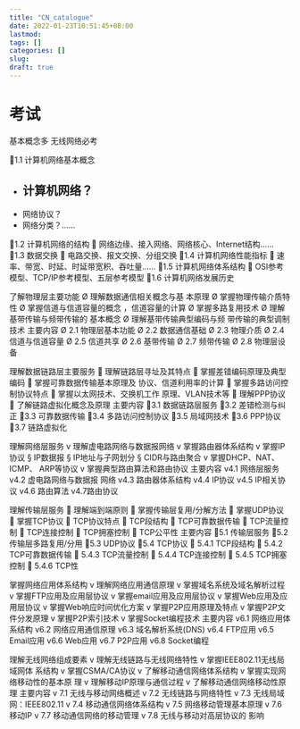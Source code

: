 ```yaml
---
title: "CN_catalogue"
date: 2022-01-23T10:51:45+08:00
lastmod:
tags: []
categories: []
slug:
draft: true
---
```

# 考试
基本概念多
无线网络必考


1.1 计算机网络基本概念
- 计算机网络？
    - 
- 网络协议？
- 网络分类？……

1.2 计算机网络的结构
 网络边缘、接入网络、网络核心、Internet结构……
1.3 数据交换
 电路交换、报文交换、分组交换
1.4 计算机网络性能指标
 速率、带宽、时延、时延带宽积、吞吐量……
1.5 计算机网络体系结构
 OSI参考模型、TCP/IP参考模型、五层参考模型
1.6 计算机网络发展历史

了解物理层主要功能
Ø 理解数据通信相关概念与基
本原理
Ø 掌握物理传输介质特性
Ø 掌握信道与信道容量的概念
，信道容量的计算
Ø 掌握多路复用技术
Ø 理解基带传输与频带传输的
基本概念
Ø 理解基带传输典型编码与频
带传输的典型调制技术
主要内容
Ø 2.1 物理层基本功能
Ø 2.2 数据通信基础
Ø 2.3 物理介质
Ø 2.4 信道与信道容量
Ø 2.5 信道共享
Ø 2.6 基带传输
Ø 2.7 频带传输
Ø 2.8 物理层设备

理解数据链路层主要服务
 理解链路层寻址及其特点
 掌握差错编码原理及典型编码
 掌握可靠数据传输基本原理及
协议、信道利用率的计算
 掌握多路访问控制协议特点
 掌握以太网技术、交换机工作
原理、VLAN技术等
 理解PPP协议
 了解链路虚拟化概念及原理
主要内容
3.1 数据链路层服务
3.2 差错检测与纠正
3.3 可靠数据传输
3.4 多路访问控制协议
3.5 局域网技术
3.6 PPP协议
3.7 链路虚拟化

理解网络层服务
v 理解虚电路网络与数据报网络
v 掌握路由器体系结构
v 掌握IP协议
§ IP数据报
§ IP地址与子网划分
§ CIDR与路由聚合
v 掌握DHCP、NAT、ICMP、
ARP等协议
v 掌握典型路由算法和路由协议
主要内容
v4.1 网络层服务
v4.2 虚电路网络与数据报
网络
v4.3 路由器体系结构
v4.4 IP协议
v4.5 IP相关协议
v4.6 路由算法
v4.7路由协议

理解传输层服务
 理解端到端原则
 掌握传输层复用/分解方法
 掌握UDP协议
 掌握TCP协议
 TCP协议特点
 TCP段结构
 TCP可靠数据传输
 TCP流量控制
 TCP连接控制
 TCP拥塞控制
 TCP公平性
主要内容
5.1 传输层服务
5.2 传输层多路复用/分用
5.3 UDP协议
5.4 TCP协议
 5.4.1 TCP段结构
 5.4.2 TCP可靠数据传输
 5.4.3 TCP流量控制
 5.4.4 TCP连接控制
 5.4.5 TCP拥塞控制
 5.4.6 TCP性


掌握网络应用体系结构
v 理解网络应用通信原理
v 掌握域名系统及域名解析过程
v 掌握FTP应用及应用层协议
v 掌握email应用及应用层协议
v 掌握Web应用及应用层协议
v 掌握Web响应时间优化方案
v 掌握P2P应用原理及特点
v 掌握P2P文件分发原理
v 掌握P2P索引技术
v 掌握Socket编程技术
主要内容
v6.1 网络应用体系结构
v6.2 网络应用通信原理
v6.3 域名解析系统(DNS)
v6.4 FTP应用
v6.5 Email应用
v6.6 Web应用
v6.7 P2P应用
v6.8 Socket编程

理解无线网络组成要素
v 理解无线链路与无线网络特性
v 掌握IEEE802.11无线局域网体
系结构
v 掌握CSMA/CA协议
v 了解移动通信网络体系结构
v 掌握实现网络移动性的基本原
理
v 理解移动IP原理与通信过程
v 了解移动通信网络移动性原理
主要内容
v 7.1 无线与移动网络概述
v 7.2 无线链路与网络特性
v 7.3 无线局域网：IEEE802.11
v 7.4 移动通信网络体系结构
v 7.5 网络移动管理基本原理
v 7.6 移动IP
v 7.7 移动通信网络的移动管理
v 7.8 无线与移动对高层协议的
影响
